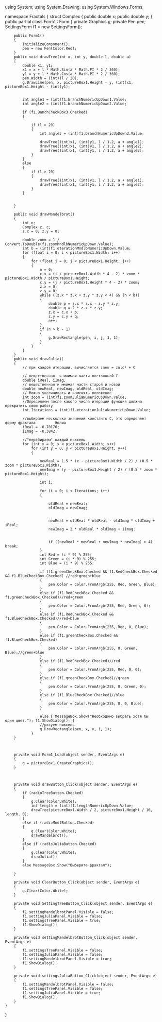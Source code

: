 using System;
using System.Drawing;
using System.Windows.Forms;

namespace Fractals
{
    struct Complex
    {
        public double x;
        public double y;
    }
    public partial class Form1 : Form
    {
        private Graphics g;
        private Pen pen;
        SettingsForm f1 = new SettingsForm();

        public Form1()
        {
            InitializeComponent();
            pen = new Pen(Color.Red);
        }
        public void drawTree(int x, int y, double l, double a)
        {
            double x1, y1;
            x1 = x + l * Math.Sin(a * Math.PI * 2 / 360);
            y1 = y + l * Math.Cos(a * Math.PI * 2 / 360);
            pen.Width = (int)(l / 20);
            g.DrawLine(pen, x, pictureBox1.Height - y, (int)x1, pictureBox1.Height - (int)y1);


            int angle1 = (int)f1.branchNumericUpDown1.Value;
            int angle2 = (int)f1.branchNumericUpDown2.Value;

            if (f1.BanchCheckBox3.Checked)
            {

                if (l > 20)
                {
                    int angle3 = (int)f1.branchNumericUpDown3.Value;

                    drawTree((int)x1, (int)y1, l / 1.2, a + angle1);
                    drawTree((int)x1, (int)y1, l / 1.2, a + angle2);
                    drawTree((int)x1, (int)y1, l / 1.2, a + angle3);
                }
            }
            else
            {
                if (l > 20)
                {
                    drawTree((int)x1, (int)y1, l / 1.2, a + angle1);
                    drawTree((int)x1, (int)y1, l / 1.2, a + angle2);
                }
            }


        }

        public void drawMandelbrot()
        {
            int n;
            Complex z, c;
            z.x = 0; z.y = 0;

            double zoom = 1 / Convert.ToDouble(f1.zoomMndlbNumericUpDown.Value);
            int b = (int)f1.eterationMndlbNumericUpDown.Value;
            for (float i = 0; i < pictureBox1.Width; i++)
            {
                for (float j = 0; j < pictureBox1.Height; j++)
                {
                    n = 0;
                    c.x = (i / pictureBox1.Width * 4 - 2) * zoom * pictureBox1.Width / pictureBox1.Height;
                    c.y = (j / pictureBox1.Height * 4 - 2) * zoom;
                    z.x = 0;
                    z.y = 0;
                    while ((z.x * z.x + z.y * z.y < 4) && (n < b))
                    {
                        double p = z.x * z.x - z.y * z.y;
                        double q = 2 * z.x * z.y;
                        z.x = c.x + p;
                        z.y = c.y + q;
                        n++;
                    }
                    if (n > b - 1)
                    {
                        g.DrawRectangle(pen, i, j, 1, 1);
                    }
                }
            }
        }
        public void drawJulia()
        {
            // при каждой итерации, вычисляется znew = zold² + С

            // вещественная  и мнимая части постоянной C
            double iReal, iImag;
            // вещественная и мнимая части старой и новой
            double newReal, newImag, oldReal, oldImag;
            // Можно увеличивать и изменять положение
            int zoom = (int)f1.zoomJuliaNumericUpDown.Value;
            //Определяем после какого числа итераций функция должна прекратить свою работу
            int Iterations = (int)f1.eterationJuliaNumericUpDown.Value;

            //выбираем несколько значений константы С, это определяет форму фрактала         Жюлиа
            iReal = -0.70176;
            iImag = -0.3842;

            //"перебираем" каждый пиксель
            for (int x = 0; x < pictureBox1.Width; x++)
                for (int y = 0; y < pictureBox1.Height; y++)
                {

                    newReal = 1.5 * (x - pictureBox1.Width / 2) / (0.5 * zoom * pictureBox1.Width);
                    newImag = (y - pictureBox1.Height / 2) / (0.5 * zoom * pictureBox1.Height);

                    int i;
                    
                    for (i = 0; i < Iterations; i++)
                    {

                        oldReal = newReal;
                        oldImag = newImag;


                        newReal = oldReal * oldReal - oldImag * oldImag + iReal;
                        newImag = 2 * oldReal * oldImag + iImag;


                        if ((newReal * newReal + newImag * newImag) > 4) break;
                    }
                    int Red = (i * 9) % 255;
                    int Green = (i * 9) % 255;
                    int Blue = (i * 9) % 255;

                    if (f1.greenCheckBox.Checked && f1.RedCheckBox.Checked && f1.BlueCheckBox.Checked) //red+green+blue
                    {
                        pen.Color = Color.FromArgb(255, Red, Green, Blue);
                    }
                    else if (f1.RedCheckBox.Checked && f1.greenCheckBox.Checked)//red+green
                    {
                        pen.Color = Color.FromArgb(255, Red, Green, 0);
                    }
                    else if (f1.RedCheckBox.Checked && f1.BlueCheckBox.Checked)//red+blue
                    {
                        pen.Color = Color.FromArgb(255, Red, 0, Blue);
                    }
                    else if (f1.greenCheckBox.Checked && f1.BlueCheckBox.Checked)
                    {
                        pen.Color = Color.FromArgb(255, 0, Green, Blue);//green+blue
                    }
                    else if (f1.RedCheckBox.Checked)//red
                    {
                        pen.Color = Color.FromArgb(255, Red, 0, 0);
                    }
                    else if (f1.greenCheckBox.Checked)//green
                    {
                        pen.Color = Color.FromArgb(255, 0, Green, 0);
                    }
                    else if (f1.BlueCheckBox.Checked)//blue
                    {
                        pen.Color = Color.FromArgb(255, 0, 0, Blue);
                    }

                    else { MessageBox.Show("Необходимо выбрать хотя бы один цвет."); f1.ShowDialog(); }
                    //рисуем пиксель
                    g.DrawRectangle(pen, x, y, 1, 1);
                }
        }



        private void Form1_Load(object sender, EventArgs e)
        {
            g = pictureBox1.CreateGraphics();
        }



        private void drawButton_Click(object sender, EventArgs e)
        {
            if (radioTreeButton.Checked)
            {
                g.Clear(Color.White);
                int length = (int)f1.lengthNumericUpDown.Value;
                drawTree(pictureBox1.Width / 2, pictureBox1.Height / 16, length, 0);
            }
            else if (radioMndlButton.Checked)
            {
                g.Clear(Color.White);
                drawMandelbrot();
            }
            else if (radioJuliaButton.Checked)
            {
                g.Clear(Color.White);
                drawJulia();
            }
            else MessageBox.Show("Выберите фрактал");

        }

        private void ClearButton_Click(object sender, EventArgs e)
        {
            g.Clear(Color.White);
        }

        private void SettingTreeButton_Click(object sender, EventArgs e)
        {
            f1.settingMandelbrotPanel.Visible = false;
            f1.settingJuliaPanel.Visible = false;
            f1.settingsTreePanel.Visible = true;
            f1.ShowDialog();
        }

        private void settingMandelbrotButton_Click(object sender, EventArgs e)
        {
            f1.settingsTreePanel.Visible = false;
            f1.settingJuliaPanel.Visible = false;
            f1.settingMandelbrotPanel.Visible = true;
            f1.ShowDialog();
        }

        private void settingsJuliaButton_Click(object sender, EventArgs e)
        {
            f1.settingMandelbrotPanel.Visible = false;
            f1.settingsTreePanel.Visible = false;
            f1.settingJuliaPanel.Visible = true;
            f1.ShowDialog();
        }
    }
}
